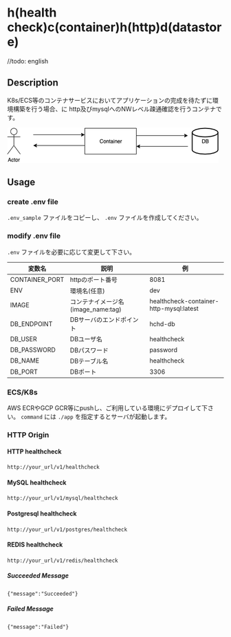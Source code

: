 # h(health check)c(container)h(http)d(datastore)
//todo: english

## Description
K8s/ECS等のコンテナサービスにおいてアプリケーションの完成を待たずに環境構築を行う場合、に
http及びmysqlへのNWレベル疎通確認を行うコンテナです。

![](./.doc/hchd.png)

## Usage
### create .env file
`.env_sample` ファイルをコピーし、 `.env` ファイルを作成してください。

### modify .env file
`.env` ファイルを必要に応じて変更して下さい。

変数名|説明|例
----|----|----
CONTAINER_PORT|httpのポート番号|8081
ENV|環境名(任意)|dev
IMAGE|コンテナイメージ名(image_name:tag)|healthcheck-container-http-mysql:latest
DB_ENDPOINT|DBサーバのエンドポイント|hchd-db
DB_USER|DBユーザ名|healthcheck
DB_PASSWORD|DBパスワード|password
DB_NAME|DBテーブル名|healthcheck
DB_PORT|DBポート|3306

### ECS/K8s
AWS ECRやGCP GCR等にpushし、ご利用している環境にデプロイして下さい。
`command` には `./app` を指定するとサーバが起動します。

### HTTP Origin
#### HTTP healthcheck
`http://your_url/v1/healthcheck`

#### MySQL healthcheck
`http://your_url/v1/mysql/healthcheck`

#### Postgresql healthcheck
`http://your_url/v1/postgres/healthcheck`

#### REDIS healthcheck
`http://your_url/v1/redis/healthcheck`

##### Succeeded Message
`{"message":"Succeeded"}`

##### Failed Message
`{"message":"Failed"}`

